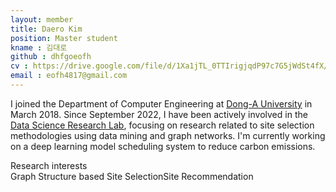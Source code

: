 ```yaml
---
layout: member
title: Daero Kim
position: Master student
kname : 김대로
github : dhfgoeofh
cv : https://drive.google.com/file/d/1Xa1jTL_0TTIrigjqdP97c7G5jWdSt4fX/view?usp=sharing, DaeroKim CV
email : eofh4817@gmail.com
---
```

I joined the Department of Computer Engineering at [Dong-A University](https://english.donga.ac.kr/sites/english/index.do) in March 2018. Since September 2022, I have been actively involved in the [Data Science Research Lab](https://www.datasciencelabs.org/), focusing on research related to site selection methodologies using data mining and graph networks. I'm currently working on a deep learning model scheduling system to reduce carbon emissions.

<div class="head">Research interests</div>
<span class="badge badge-info">Graph Structure based Site Selection</span><span class="badge badge-danger">Site Recommendation</span>




